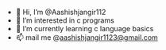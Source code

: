 - 👋 Hi, I’m @Aashishjangir112
- 👀 I’m interested in c programs 
- 🌱 I’m currently learning c language basics
- 📫 mail me @aashishjangir1123@gmail.com

<!---
Aashishjangir112/Aashishjangir112 is a ✨ special ✨ repository because its `README.md` (this file) appears on your GitHub profile.
You can click the Preview link to take a look at your changes.
--->
